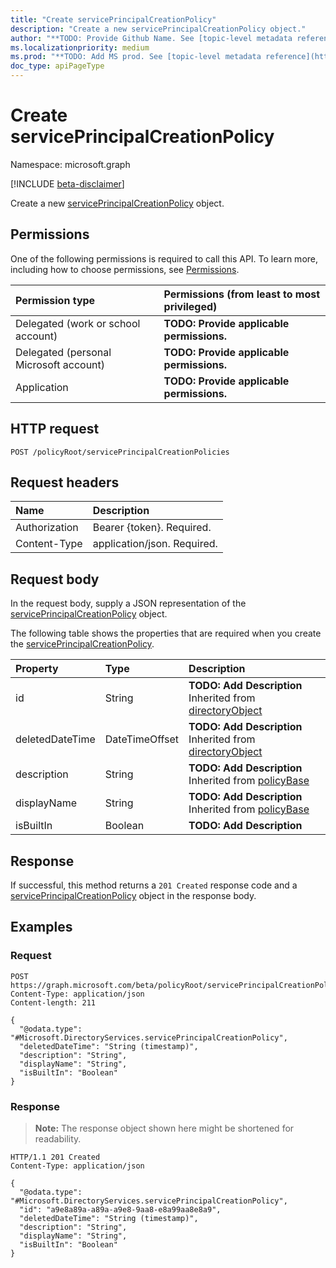 ```yaml
---
title: "Create servicePrincipalCreationPolicy"
description: "Create a new servicePrincipalCreationPolicy object."
author: "**TODO: Provide Github Name. See [topic-level metadata reference](https://msgo.azurewebsites.net/add/document/guidelines/metadata.html#topic-level-metadata)**"
ms.localizationpriority: medium
ms.prod: "**TODO: Add MS prod. See [topic-level metadata reference](https://msgo.azurewebsites.net/add/document/guidelines/metadata.html#topic-level-metadata)**"
doc_type: apiPageType
---
```


# Create servicePrincipalCreationPolicy
Namespace: microsoft.graph

[!INCLUDE [beta-disclaimer](../../includes/beta-disclaimer.md)]

Create a new [servicePrincipalCreationPolicy](../resources/serviceprincipalcreationpolicy.md) object.

## Permissions
One of the following permissions is required to call this API. To learn more, including how to choose permissions, see [Permissions](/graph/permissions-reference).

|Permission type|Permissions (from least to most privileged)|
|:---|:---|
|Delegated (work or school account)|**TODO: Provide applicable permissions.**|
|Delegated (personal Microsoft account)|**TODO: Provide applicable permissions.**|
|Application|**TODO: Provide applicable permissions.**|

## HTTP request

<!-- {
  "blockType": "ignored"
}
-->
``` http
POST /policyRoot/servicePrincipalCreationPolicies
```

## Request headers
|Name|Description|
|:---|:---|
|Authorization|Bearer {token}. Required.|
|Content-Type|application/json. Required.|

## Request body
In the request body, supply a JSON representation of the [servicePrincipalCreationPolicy](../resources/serviceprincipalcreationpolicy.md) object.

The following table shows the properties that are required when you create the [servicePrincipalCreationPolicy](../resources/serviceprincipalcreationpolicy.md).

|Property|Type|Description|
|:---|:---|:---|
|id|String|**TODO: Add Description** Inherited from [directoryObject](../resources/directoryobject.md)|
|deletedDateTime|DateTimeOffset|**TODO: Add Description** Inherited from [directoryObject](../resources/directoryobject.md)|
|description|String|**TODO: Add Description** Inherited from [policyBase](../resources/policybase.md)|
|displayName|String|**TODO: Add Description** Inherited from [policyBase](../resources/policybase.md)|
|isBuiltIn|Boolean|**TODO: Add Description**|



## Response

If successful, this method returns a `201 Created` response code and a [servicePrincipalCreationPolicy](../resources/serviceprincipalcreationpolicy.md) object in the response body.

## Examples

### Request
<!-- {
  "blockType": "request",
  "name": "create_serviceprincipalcreationpolicy_from_"
}
-->
``` http
POST https://graph.microsoft.com/beta/policyRoot/servicePrincipalCreationPolicies
Content-Type: application/json
Content-length: 211

{
  "@odata.type": "#Microsoft.DirectoryServices.servicePrincipalCreationPolicy",
  "deletedDateTime": "String (timestamp)",
  "description": "String",
  "displayName": "String",
  "isBuiltIn": "Boolean"
}
```


### Response
>**Note:** The response object shown here might be shortened for readability.
<!-- {
  "blockType": "response",
  "truncated": true,
  "@odata.type": "Microsoft.DirectoryServices.servicePrincipalCreationPolicy"
}
-->
``` http
HTTP/1.1 201 Created
Content-Type: application/json

{
  "@odata.type": "#Microsoft.DirectoryServices.servicePrincipalCreationPolicy",
  "id": "a9e8a89a-a89a-a9e8-9aa8-e8a99aa8e8a9",
  "deletedDateTime": "String (timestamp)",
  "description": "String",
  "displayName": "String",
  "isBuiltIn": "Boolean"
}
```

